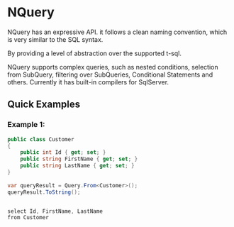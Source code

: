 # NQuery

NQuery has an expressive API. it follows a clean naming convention, which is very similar to the SQL syntax.

By providing a level of abstraction over the supported t-sql.

NQuery supports complex queries, such as nested conditions, selection from SubQuery, filtering over SubQueries, Conditional Statements and others. Currently it has built-in compilers for SqlServer.


## Quick Examples
### Example 1:

```cs
public class Customer
{
    public int Id { get; set; }
    public string FirstName { get; set; }
    public string LastName { get; set; }
}
    
var queryResult = Query.From<Customer>();
queryResult.ToString();


select Id, FirstName, LastName
from Customer
 
```


  
  
